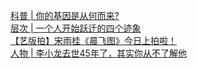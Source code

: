   
[科普 | 你的基因是从何而来?](http://www.dianyue.me/archives/494/rev82uimw6vuplhv/)  
[层次 | 一个人开始跃迁的四个迹象](http://www.dianyue.me/archives/494/y7v5fgpm8w2fite4/)  
[【艺版拍】宋雨桂《晨飞图》今日上拍啦！](http://www.dianyue.me/archives/958/0hjm67s7v8yi4lq4/)  
[人物 | 李小龙去世45年了，其实你从不了解他](http://www.dianyue.me/archives/235/nkocw2k3yblj6qm5/)